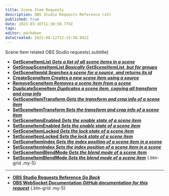 ```yaml
---
title: Scene Item Requests
description: OBS Studio Requests Reference (v5)
published: true
date: 2023-03-16T11:30:58.779Z
tags: 
editor: markdown
dateCreated: 2022-08-12T22:15:28.942Z
---
```


Scene Item related OBS Studio requests{.subtitle}
* [**GetSceneItemList *Gets a list of all scene items in a scene***](/Broadcasters/OBS/Requests/Scene-Item-Requests/GetSceneItemList)
* [**GetGroupSceneItemList *Basically GetSceneItemList, but for groups***](/Broadcasters/OBS/Requests/Scene-Item-Requests/GetGroupSceneItemList)
* [**GetSceneItemId *Searches a scene for a source, and returns its id***](/Broadcasters/OBS/Requests/Scene-Item-Requests/GetSceneItemId)
* [**CreateSceneItem *Creates a new scene item using a source***](/Broadcasters/OBS/Requests/Scene-Item-Requests/CreateSceneItem)
* [**RemoveSceneItem *Removes a scene item from a scene***](/Broadcasters/OBS/Requests/Scene-Item-Requests/RemoveSceneItem)
* [**DuplicateSceneItem *Duplicates a scene item, copying all transform and crop info***](/Broadcasters/OBS/Requests/Scene-Item-Requests/DuplicateSceneItem)
* [**GetSceneItemTransform *Gets the transform and crop info of a scene item***](/Broadcasters/OBS/Requests/Scene-Item-Requests/GetSceneItemTransform)
* [**SetSceneItemTransform *Sets the transform and crop info of a scene item***](/Broadcasters/OBS/Requests/Scene-Item-Requests/SetSceneItemTransform)
* [**GetSceneItemEnabled *Gets the enable state of a scene item***](/Broadcasters/OBS/Requests/Scene-Item-Requests/GetSceneItemEnabled)
* [**SetSceneItemEnabled *Sets the enable state of a scene item***](/Broadcasters/OBS/Requests/Scene-Item-Requests/SetSceneItemEnabled)
* [**GetSceneItemLocked *Gets the lock state of a scene item***](/Broadcasters/OBS/Requests/Scene-Item-Requests/GetSceneItemLocked)
* [**SetSceneItemLocked *Sets the lock state of a scene item***](/Broadcasters/OBS/Requests/Scene-Item-Requests/SetSceneItemLocked)
* [**GetSceneItemIndex *Gets the index position of a scene item in a scene***](/Broadcasters/OBS/Requests/Scene-Item-Requests/GetSceneItemIndex)
* [**SetSceneItemIndex *Sets the index position of a scene item in a scene***](/Broadcasters/OBS/Requests/Scene-Item-Requests/SetSceneItemIndex)
* [**GetSceneItemBlendMode *Gets the blend mode of a scene item***](/Broadcasters/OBS/Requests/Scene-Item-Requests/GetSceneItemBlendMode)
* [**SetSceneItemBlendMode *Sets the blend mode of a scene item***](/Broadcasters/OBS/Requests/Scene-Item-Requests/SetSceneItemBlendMode)
{.btn-grid .my-5}

---

- [<i class="mdi mdi-chevron-left"></i>**OBS Studio Requests Reference *Go Back***](/Broadcasters/OBS/Requests)
- [<i class="mdi mdi-github"></i> **OBS WebSocket Documentation *GitHub documentation for this request***](https://github.com/obsproject/obs-websocket/blob/master/docs/generated/protocol.md#scene-items-requests)
{.btn-grid .my-5}